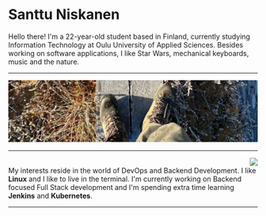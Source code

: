 # Santtu Niskanen

Hello there! I'm a 22-year-old student based in Finland, currently studying Information Technology at Oulu University of Applied Sciences.
Besides working on software applications, I like Star Wars, mechanical keyboards, music and the nature.

---

<p align="center">
    <img src="linkedinheader.jpeg">
</p>

---
<img align="right" src="https://github-readme-stats.vercel.app/api/top-langs/?username=santtuniskanen&hide_progress=true&theme=merko">
<br clear="left">
My interests reside in the world of DevOps and Backend Development. I like <strong>Linux</strong> and I like to live in the terminal.
I'm currently working on Backend focused Full Stack development and I'm spending extra time learning <strong>Jenkins</strong> and <strong>Kubernetes</strong>.

---
